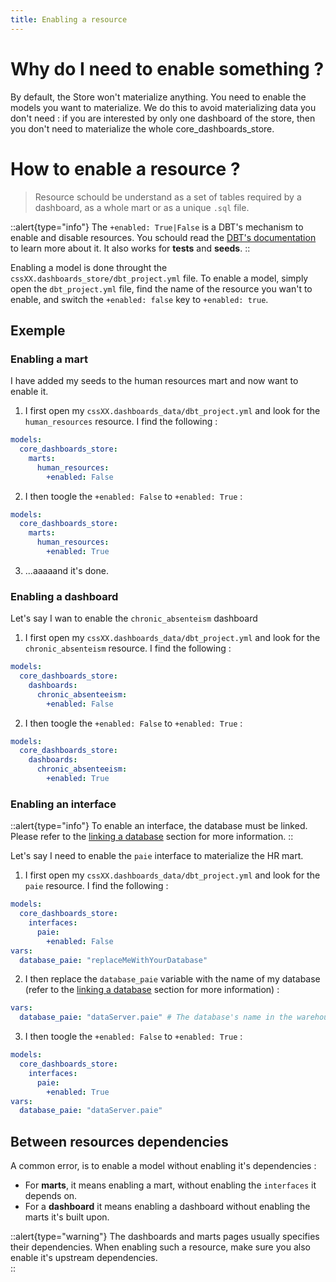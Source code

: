 ```yaml
---
title: Enabling a resource
---
```


# Why do I need to enable something ?

By default, the Store won't materialize anything. You need to enable the models you want to materialize. We do this to avoid materializing data you don't need : if you are interested by only one dashboard of the store, then you don't need to materialize the whole core_dashboards_store.

# How to enable a resource ?

> Resource schould be understand as a set of tables required by a dashboard, as a whole mart or as a unique `.sql` file.

::alert{type="info"}
The `+enabled: True|False` is a DBT's mechanism to enable and disable resources. You schould read the [DBT's documentation](https://docs.getdbt.com/reference/resource-configs/enabled) to learn more about it. It also works for **tests** and **seeds**.
::

Enabling a model is done throught the `cssXX.dashboards_store/dbt_project.yml` file. To enable a model, simply open the `dbt_project.yml` file, find the name of the resource you wan't to enable, and switch the `+enabled: false` key to `+enabled: true`.

## Exemple

### Enabling a mart

I have added my seeds to the human resources mart and now want to enable it.

1. I first open my `cssXX.dashboards_data/dbt_project.yml` and look for the `human_resources` resource. I find the following :

```yaml
models:
  core_dashboards_store:
    marts:
      human_resources:
        +enabled: False
```

2. I then toogle the `+enabled: False` to `+enabled: True` :

```yaml
models:
  core_dashboards_store:
    marts:
      human_resources:
        +enabled: True
```

3. ...aaaaand it's done.

### Enabling a dashboard

Let's say I wan to enable the `chronic_absenteism` dashboard

1. I first open my `cssXX.dashboards_data/dbt_project.yml` and look for the `chronic_absenteism` resource. I find the following :

```yaml
models:
  core_dashboards_store:
    dashboards:
      chronic_absenteeism:
        +enabled: False
```

2. I then toogle the `+enabled: False` to `+enabled: True` :

```yaml
models:
  core_dashboards_store:
    dashboards:
      chronic_absenteeism:
        +enabled: True
```

### Enabling an interface

::alert{type="info"}
To enable an interface, the database must be linked. Please refer to the [linking a database](/using/configuration/linking) section for more information.
::

Let's say I need to enable the `paie` interface to materialize the HR mart.

1. I first open my `cssXX.dashboards_data/dbt_project.yml` and look for the `paie` resource. I find the following :

```yaml
models:
  core_dashboards_store:
    interfaces:
      paie:
        +enabled: False
vars:
  database_paie: "replaceMeWithYourDatabase"
```

2. I then replace the `database_paie` variable with the name of my database (refer to the [linking a database](/using/configuration/linking) section for more information) :

```yaml
vars:
  database_paie: "dataServer.paie" # The database's name in the warehouse. It will be interpolated in the Interface layer.
```

3. I then toogle the `+enabled: False` to `+enabled: True` :

```yaml
models:
  core_dashboards_store:
    interfaces:
      paie:
        +enabled: True
vars:
  database_paie: "dataServer.paie"
```

## Between resources dependencies

A common error, is to enable a model without enabling it's dependencies :

- For **marts**, it means enabling a mart, without enabling the `interfaces` it depends on.
- For a **dashboard** it means enabling a dashboard without enabling the marts it's built upon.

::alert{type="warning"}
The dashboards and marts pages usually specifies their dependencies. When enabling such a resource, make sure you also enable it's upstream dependencies.  
::

